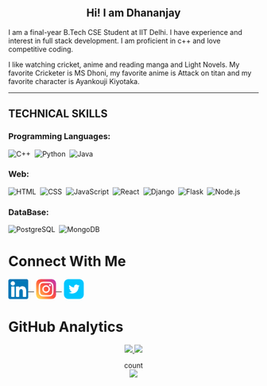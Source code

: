 <h2 align = "center" > Hi! I am Dhananjay </h2>


I am a final-year B.Tech CSE Student at IIT Delhi. I have experience and interest in full stack development. I am proficient in c++ and love competitive coding.

I like watching cricket, anime and reading manga and Light Novels. My favorite Cricketer is MS Dhoni, my favorite anime is Attack on titan and my favorite character is Ayankouji Kiyotaka.

**************************************************************************************************************************
## TECHNICAL SKILLS
### Programming Languages:
![C++](https://img.shields.io/badge/C%2B%2B-00599C?style=flat&logo=c%2B%2B&logoColor=white)&nbsp;
![Python](https://img.shields.io/badge/Python-3776AB?style=flat&logo=python&logoColor=white)&nbsp;
![Java](https://img.shields.io/badge/Java-ED8B00?style=flat&logo=java&logoColor=white)&nbsp;
### Web:
![HTML](https://img.shields.io/badge/HTML-E34F26?style=flat&logo=html5&logoColor=white)&nbsp;
![CSS](https://img.shields.io/badge/CSS-1572B6?style=flat&logo=css3&logoColor=white)&nbsp;
![JavaScript](https://img.shields.io/badge/JavaScript-F7DF1E?style=flat&logo=javascript&logoColor=black)&nbsp;
![React](https://img.shields.io/badge/-React-05122A?style=flat&logo=react)&nbsp;
![Django](https://img.shields.io/badge/Django-092E20?style=flat&logo=django&logoColor=white)&nbsp;
![Flask](https://img.shields.io/badge/Flask-000000?style=flat&logo=flask&logoColor=white)&nbsp;
![Node.js](https://img.shields.io/badge/-Node.js-05122A?style=flat&logo=node.js)&nbsp;
### DataBase:
![PostgreSQL](https://img.shields.io/badge/-PostgreSQL-05122A?style=flat&logo=postgresql&logoColor=31648C)&nbsp;
![MongoDB](https://img.shields.io/badge/-MongoDB-05122A?style=flat&logo=mongodb&logoColor=52A74B)&nbsp;
<br>

<h1> Connect With Me  </h1>
<p margin:"200px">
	<a href="https://www.linkedin.com/in/dhananjay-sapawat-3b628920b/"><img  align="center" src="https://raw.githubusercontent.com/DhananjaySapawat/DhananjaySapawat/main/images/linkedin.svg" alt="LinkedIn" width="40px"/>&nbsp &nbsp</a>
	<a href="https://www.instagram.com/dhan_man_jay_sapawat/"><img  align="center"  src="https://raw.githubusercontent.com/DhananjaySapawat/DhananjaySapawat/main/images/instagram.svg" alt="Instagram" width="40px"/>&nbsp &nbsp</a>
	<a href="https://twitter.com/DhananjaySapaw1"><img align="center" src="https://raw.githubusercontent.com/DhananjaySapawat/DhananjaySapawat/main/images/twitter.svg" alt="Twitter" width="40px"/></a>
</p>

<h1> GitHub Analytics </h1>
<p align="center"> 
  <a href="https://github.com/DhananjaySapawat">
    <img height="180em" src="https://github-readme-stats.vercel.app/api?username=DhananjaySapawat&count_private=true&show_icons=true&theme=algolia&&include_all_commits=true"/>
    <img height="180em" src="https://github-readme-stats-eight-theta.vercel.app/api/top-langs/?username=DhananjaySapawat&count_private=true&hide=html,css,Makefile&layout=compact&langs_count=10&theme=algolia"/>
  </a>
</p>
	
<p align="center"> 
  count<br>
  <img src="https://profile-counter.glitch.me/DhananjaySapawat/count.svg" />
</p>


<!--
**DhananjaySapawat/DhananjaySapawat** is a ✨ _special_ ✨ repository because its `README.md` (this file) appears on your GitHub profile.

Here are some ideas to get you started:

- 🔭 I’m currently working on ...
- 🌱 I’m currently learning ...
- 👯 I’m looking to collaborate on ...
- 🤔 I’m looking for help with ...
- 💬 Ask me about ...
- 📫 How to reach me: ...
- 😄 Pronouns: ...
- ⚡ Fun fact: ...
-->


